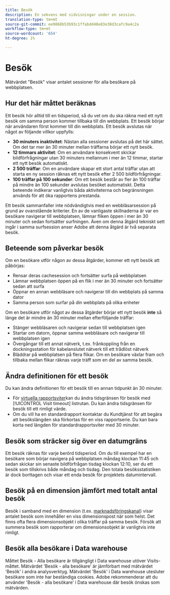 ```yaml
---
title: Besök
description: En sekvens med sidvisningar under en session.
translation-type: tm+mt
source-git-commit: ee9868b53b93c1ffabdd48e83e38d3cafc9a4c2a
workflow-type: tm+mt
source-wordcount: '654'
ht-degree: 1%

---
```



# Besök

Mätvärdet &quot;Besök&quot; visar antalet sessioner för alla besökare på webbplatsen.

## Hur det här måttet beräknas

Ett besök hör alltid till en tidsperiod, så du vet om du ska räkna med ett nytt besök om samma person kommer tillbaka till din webbplats. Ett besök börjar när användaren först kommer till din webbplats. Ett besök avslutas när något av följande villkor uppfylls:

* **30 minuters inaktivitet**: Nästan alla sessioner avslutas på det här sättet. Om det tar mer än 30 minuter mellan träffarna börjar ett nytt besök.
* **12 timmars aktivitet**: Om en användare konsekvent skickar bildförfrågningar utan 30 minuters mellanrum i mer än 12 timmar, startar ett nytt besök automatiskt.
* **2 500 träffar**: Om en användare skapar ett stort antal träffar utan att starta en ny session räknas ett nytt besök efter 2 500 bildförfrågningar.
* **100 träffar på 100 sekunder**: Om ett besök består av fler än 100 träffar på mindre än 100 sekunder avslutas besöket automatiskt. Detta beteende indikerar vanligtvis båda aktiviteterna och begränsningen används för att öka rapportens prestanda.

Ett besök sammanfaller inte nödvändigtvis med en webbläsarsession på grund av ovanstående kriterier. En av de vanligaste skillnaderna är var en besökare navigerar till webbplatsen, lämnar fliken öppen i mer än 30 minuter och sedan fortsätter surfningen. Även om denna åtgärd tekniskt sett ingår i samma surfsession anser Adobe att denna åtgärd är två separata besök.

## Beteende som påverkar besök

Om en besökare utför någon av dessa åtgärder, kommer ett nytt besök att påbörjas:

* Rensar deras cachesession och fortsätter surfa på webbplatsen
* Lämnar webbplatsen öppen på en flik i mer än 30 minuter och fortsätter sedan att surfa
* Öppnar en annan webbläsare och navigerar till din webbplats på samma dator
* Samma person som surfar på din webbplats på olika enheter

Om en besökare utför något av dessa åtgärder börjar ett nytt besök **inte** så länge det är mindre än 30 minuter mellan efterföljande träffar:

* Stänger webbläsaren och navigerar sedan till webbplatsen igen
* Startar om datorn, öppnar samma webbläsare och navigerar till webbplatsen igen
* Övergångar till ett annat nätverk, t.ex. frånkoppling från en dockningsstation för kabelanslutet nätverk till ett trådlöst nätverk
* Bläddrar på webbplatsen på flera flikar. Om en besökare växlar fram och tillbaka mellan flikar räknas varje träff som en del av samma besök.

## Ändra definitionen för ett besök

Du kan ändra definitionen för ett besök till en annan tidpunkt än 30 minuter.

* För [virtuella rapportsviter](../vrs/vrs-about.md)kan du ändra tidsgränsen för besök med [!UICONTROL Visit timeout] listrutan. Du kan ändra tidsgränsen för besök till ett rimligt värde.
* Om du vill ha en standardrapport kontaktar du Kundtjänst för att begära att besökslängden ska förkortas för en viss rapportserie. Du kan bara korta ned längden för standardrapportsviter med 30 minuter.

## Besök som sträcker sig över en datumgräns

Ett besök räknas för varje berörd tidsperiod. Om du till exempel har en besökare som börjar navigera på webbplatsen måndag klockan 11:45 och sedan skickar sin senaste bildförfrågan tisdag klockan 12:10, ser du ett besök som tillskrivs både måndag och tisdag. Den totala besöksstatistiken är dock borttagen och visar ett enda besök för projektets datumintervall.

## Besök på en dimension jämfört med totalt antal besök

Besök i samband med en dimension (t.ex. [marknadsföringskanal](../dimensions/marketing-channel.md)) visar antalet besök som innehåller en viss dimensionspost när som helst. Det finns ofta flera dimensionsobjekt i olika träffar på samma besök. Försök att summera besök som rapporterar om dimensionsobjekt är vanligtvis inte rimligt.

## Besök alla besökare i Data warehouse

Måttet Besök - Alla besökare är tillgängligt i Data warehouse utöver Visits-måttet. Mätvärdet &#39;Besök - alla besökare&#39; är jämförbart med mätvärdet &#39;Besök&#39; i andra analysverktyg. Mätvärdet &#39;Besök&#39; i Data warehouse utesluter besökare som inte har beständiga cookies. Adobe rekommenderar att du använder &#39;Besök - alla besökare&#39; i Data warehouse där besök önskas som mätvärden.
